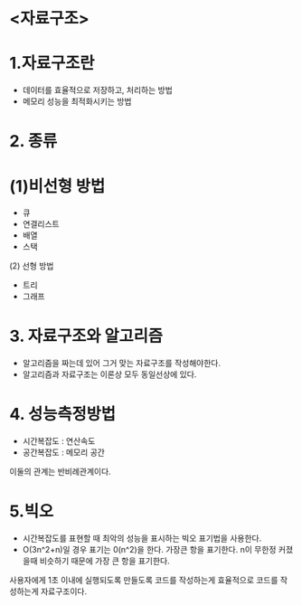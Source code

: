# <자료구조>

# 1.자료구조란 
- 데이터를 효율적으로 저장하고, 처리하는 방법
- 메모리 성능을 최적화시키는 방법

# 2. 종류

# (1)비선형 방법    
- 큐              
- 연결리스트       
- 배열
- 스택

(2) 선형 방법
- 트리
- 그래프

# 3. 자료구조와 알고리즘
 - 알고리즘을 짜는데 있어 그거 맞는 자료구조를 작성해야한다.
 - 알고리즘과 자료구조는 이론상 모두 동일선상에 있다.
 
 # 4. 성능측정방법
 - 시간복잡도 : 연산속도
 - 공간복잡도 : 메모리 공간
 
 이둘의 관계는 반비례관계이다.
 
 # 5.빅오
 - 시간복잡도를 표현할 때 최악의 성능을 표시하는 빅오 표기법을 사용한다.
 - O(3n^2+n)일 경우 표기는 0(n^2)을 한다. 가장큰 항을 표기한다. n이 무한정 커졌을때 
 비슷하기 때문에 가장 큰 항을 표기한다.
 
 사용자에게 1초 이내에 실행되도록 만들도록 코드를 작성하는게 효율적으로 코드를 작성하는게 자료구조이다.
